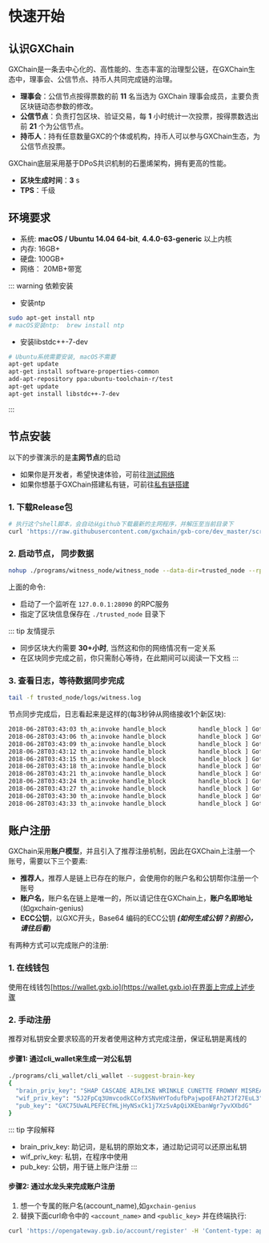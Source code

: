# 快速开始

## 认识GXChain

GXChain是一条去中心化的、高性能的、生态丰富的治理型公链，在GXChain生态中，理事会、公信节点、持币人共同完成链的治理。

- **理事会**：公信节点按得票数的前 **11** 名当选为 GXChain 理事会成员，主要负责区块链动态参数的修改。
- **公信节点**：负责打包区块、验证交易，每 **1** 小时统计一次投票，按得票数选出前 **21** 个为公信节点。
- **持币人**：持有任意数量GXC的个体或机构，持币人可以参与GXChain生态，为公信节点投票。

GXChain底层采用基于DPoS共识机制的石墨烯架构，拥有更高的性能。

- **区块生成时间**：**3** s
- **TPS**：千级

## 环境要求

- 系统: **macOS / Ubuntu 14.04 64-bit**, **4.4.0-63-generic** 以上内核
- 内存: 16GB+
- 硬盘: 100GB+
- 网络： 20MB+带宽

::: warning 依赖安装

* 安装ntp
``` bash
sudo apt-get install ntp
# macOS安装ntp:  brew install ntp
```

* 安装libstdc++-7-dev
```bash
# Ubuntu系统需要安装, macOS不需要
apt-get update
apt-get install software-properties-common
add-apt-repository ppa:ubuntu-toolchain-r/test
apt-get update
apt-get install libstdc++-7-dev
```

:::

## 节点安装

以下的步骤演示的是**主网节点**的启动

- 如果你是开发者，希望快速体验，可前往[测试网络](../advanced/testnet.html)
- 如果你想基于GXChain搭建私有链，可前往[私有链搭建](../advanced/private_chain.html)

### 1. 下载Release包

``` bash
# 执行这个shell脚本，会自动从github下载最新的主网程序，并解压至当前目录下
curl 'https://raw.githubusercontent.com/gxchain/gxb-core/dev_master/script/gxchain_install.sh' | bash
```

### 2. 启动节点， 同步数据

``` bash
nohup ./programs/witness_node/witness_node --data-dir=trusted_node --rpc-endpoint="127.0.0.1:28090" 1>nohup.out 2>&1 &
```

上面的命令:
- 启动了一个监听在 `127.0.0.1:28090` 的RPC服务
- 指定了区块信息保存在 `./trusted_node` 目录下

::: tip 友情提示
- 同步区块大约需要 **30+小时**, 当然这和你的网络情况有一定关系
- 在区块同步完成之前，你只需耐心等待，在此期间可以阅读一下文档
:::

### 3. 查看日志，等待数据同步完成

``` bash
tail -f trusted_node/logs/witness.log
```

节点同步完成后，日志看起来是这样的(每3秒钟从网络接收1个新区块):

``` bash
2018-06-28T03:43:03 th_a:invoke handle_block         handle_block ] Got block: #10731531 time: 2018-06-28T03:43:03 latency: 60 ms from: miner11  irreversible: 10731513 (-18)			application.cpp:489
2018-06-28T03:43:06 th_a:invoke handle_block         handle_block ] Got block: #10731532 time: 2018-06-28T03:43:06 latency: 16 ms from: taffy  irreversible: 10731515 (-17)			application.cpp:489
2018-06-28T03:43:09 th_a:invoke handle_block         handle_block ] Got block: #10731533 time: 2018-06-28T03:43:09 latency: 49 ms from: david12  irreversible: 10731515 (-18)			application.cpp:489
2018-06-28T03:43:12 th_a:invoke handle_block         handle_block ] Got block: #10731534 time: 2018-06-28T03:43:12 latency: 42 ms from: miner6  irreversible: 10731516 (-18)			application.cpp:489
2018-06-28T03:43:15 th_a:invoke handle_block         handle_block ] Got block: #10731535 time: 2018-06-28T03:43:15 latency: 10 ms from: sakura  irreversible: 10731516 (-19)			application.cpp:489
2018-06-28T03:43:18 th_a:invoke handle_block         handle_block ] Got block: #10731536 time: 2018-06-28T03:43:18 latency: 57 ms from: miner9  irreversible: 10731517 (-19)			application.cpp:489
2018-06-28T03:43:21 th_a:invoke handle_block         handle_block ] Got block: #10731537 time: 2018-06-28T03:43:21 latency: 56 ms from: robin-green  irreversible: 10731517 (-20)			application.cpp:489
2018-06-28T03:43:24 th_a:invoke handle_block         handle_block ] Got block: #10731538 time: 2018-06-28T03:43:24 latency: 17 ms from: kairos  irreversible: 10731522 (-16)			application.cpp:489
2018-06-28T03:43:27 th_a:invoke handle_block         handle_block ] Got block: #10731539 time: 2018-06-28T03:43:27 latency: 21 ms from: dennis1  irreversible: 10731524 (-15)			application.cpp:489
2018-06-28T03:43:30 th_a:invoke handle_block         handle_block ] Got block: #10731540 time: 2018-06-28T03:43:30 latency: 17 ms from: aaron  irreversible: 10731524 (-16)			application.cpp:489
2018-06-28T03:43:33 th_a:invoke handle_block         handle_block ] Got block: #10731541 time: 2018-06-28T03:43:33 latency: 23 ms from: caitlin  irreversible: 10731526 (-15)			application.cpp:489
```

## 账户注册

GXChain采用**账户模型**，并且引入了推荐注册机制，因此在GXChain上注册一个账号，需要以下三个要素:

- **推荐人**，推荐人是链上已存在的账户，会使用你的账户名和公钥帮你注册一个账号
- **账户名**，账户名在链上是唯一的，所以请记住在GXChain上，**账户名即地址** (如gxchain-genius)
- **ECC公钥**，以GXC开头，Base64 编码的ECC公钥 ***(如何生成公钥？别担心，请往后看)***

有两种方式可以完成账户的注册:

### 1. 在线钱包

使用在线钱包[https://wallet.gxb.io](https://wallet.gxb.io)在界面上完成上述步骤

### 2. 手动注册

推荐对私钥安全要求较高的开发者使用这种方式完成注册，保证私钥是离线的

#### 步骤1: 通过cli_wallet来生成一对公私钥

``` bash
./programs/cli_wallet/cli_wallet --suggest-brain-key
{
  "brain_priv_key": "SHAP CASCADE AIRLIKE WRINKLE CUNETTE FROWNY MISREAD MOIST HANDSET COLOVE EMOTION UNSPAN SEAWARD HAGGIS TEENTY NARRAS",
  "wif_priv_key": "5J2FpCq3UmvcodkCCofXSNvHYTodufbPajwpoEFAh2TJf27EuL3",
  "pub_key": "GXC75UwALPEFECfHLjHyNSxCk1j7XzSvApQiXKEbanWgr7yvXXbdG"
}
```

::: tip 字段解释
- brain_priv_key: 助记词，是私钥的原始文本，通过助记词可以还原出私钥
- wif_priv_key: 私钥，在程序中使用
- pub_key: 公钥，用于链上账户注册
:::

####  步骤2: 通过水龙头来完成账户注册

1. 想一个专属的账户名(account_name),如`gxchain-genius`
2. 替换下面curl命令中的 `<account_name>` and `<public_key>` 并在终端执行:

``` bash
curl 'https://opengateway.gxb.io/account/register' -H 'Content-type: application/json' -H 'Accept: application/json' -d '{"account":{"name":"<account_name>","owner_key":"<public_key>","active_key":"<public_key>","memo_key":"<public_key>","refcode":null,"referrer":null}}'
```
